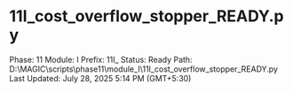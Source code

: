 # 11I_cost_overflow_stopper_READY.py

Phase: 11
Module: I
Prefix: 11I_
Status: Ready
Path: D:\MAGIC\scripts\phase11\module_I\11I_cost_overflow_stopper_READY.py
Last Updated: July 28, 2025 5:14 PM (GMT+5:30)